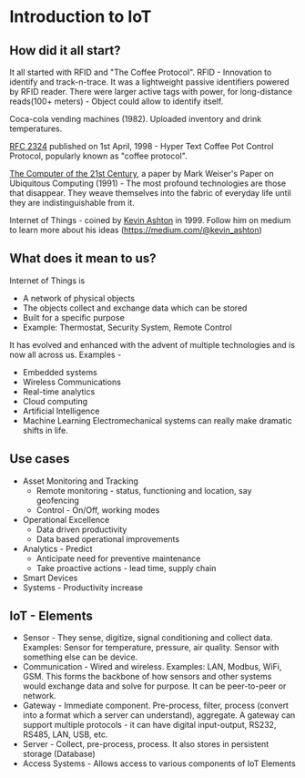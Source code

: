 # Introduction to IoT

## How did it all start?
It all started with RFID and "The Coffee Protocol".
RFID - Innovation to identify and track-n-trace. It was a lightweight passive identifiers powered by RFID reader. There were larger active tags with power, for long-distance reads(100+ meters) - Object could allow to identify itself.

Coca-cola vending machines (1982). Uploaded inventory and drink temperatures.

[RFC 2324](https://datatracker.ietf.org/doc/html/rfc2324) published on 1st April, 1998 - Hyper Text Coffee Pot Control Protocol, popularly known as "coffee protocol".

[The Computer of the 21st Century](https://www.ics.uci.edu/~corps/phaseii/Weiser-Computer21stCentury-SciAm.pdf), a paper by Mark Weiser's Paper on Ubiquitous Computing (1991) - The most profound technologies are those that disappear. They weave themselves into the fabric of everyday life
until they are indistinguishable from it.

Internet of Things - coined by [Kevin Ashton](https://en.wikipedia.org/wiki/Kevin_Ashton) in 1999. Follow him on medium to learn more about his ideas (https://medium.com/@kevin_ashton)

## What does it mean to us?

Internet of Things is
* A network of physical objects
* The objects collect and exchange data which can be stored
* Built for a specific purpose
* Example: Thermostat, Security System, Remote Control

It has evolved and enhanced with the advent of multiple technologies and is now all across us. Examples -
* Embedded systems
* Wireless Communications
* Real-time analytics
* Cloud computing
* Artificial Intelligence
* Machine Learning
Electromechanical systems can really make dramatic shifts in life.

## Use cases
* Asset Monitoring and Tracking
  * Remote monitoring - status, functioning and location, say geofencing
  * Control - On/Off, working modes
* Operational Excellence
  * Data driven productivity
  * Data based operational improvements
* Analytics - Predict
  * Anticipate need for preventive maintenance
  * Take proactive actions - lead time, supply chain
* Smart Devices
* Systems - Productivity increase

## IoT - Elements
* Sensor - They sense, digitize, signal conditioning and collect data. Examples: Sensor for temperature, pressure, air quality. Sensor with something else can be device.
* Communication - Wired and wireless. Examples: LAN, Modbus, WiFi, GSM. This forms the backbone of how sensors and other systems would exchange data and solve for purpose. It can be peer-to-peer or network.
* Gateway - Immediate component. Pre-process, filter, process (convert into a format which a server can understand), aggregate. A gateway can support multiple protocols - it can have digital input-output, RS232, RS485, LAN, USB, etc.
* Server - Collect, pre-process, process. It also stores in persistent storage (Database)
* Access Systems - Allows access to various components of IoT Elements